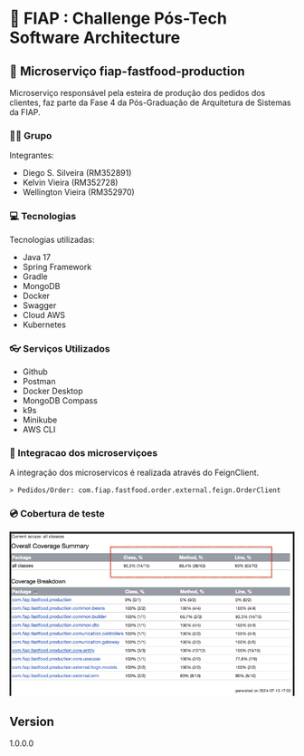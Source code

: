
# 🚀 FIAP : Challenge Pós-Tech Software Architecture
## 🍔 Microserviço fiap-fastfood-production 

Microserviço responsável pela esteira de produção dos pedidos dos clientes, faz parte da Fase 4 da Pós-Graduação de Arquitetura de Sistemas da FIAP.

### 👨‍🏫 Grupo

Integrantes:
- Diego S. Silveira (RM352891)
- Kelvin Vieira (RM352728)
- Wellington Vieira (RM352970)

### 💻 Tecnologias

Tecnologias utilizadas:

* Java 17
* Spring Framework
* Gradle
* MongoDB
* Docker
* Swagger
* Cloud AWS
* Kubernetes

### 👓 Serviços Utilizados

* Github
* Postman
* Docker Desktop
* MongoDB Compass
* k9s
* Minikube
* AWS CLI

### 🔌 Integracao dos microserviçoes
A integração dos microservicos é realizada através do FeignClient.

    > Pedidos/Order: com.fiap.fastfood.order.external.feign.OrderClient

### 💿 Cobertura de teste
![](misc/test-coverage.png)

## Version

1.0.0.0
